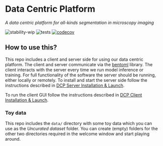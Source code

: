 # Data Centric Platform
*A data centric platform for all-kinds segmentation in microscopy imaging*

![stability-wip](https://img.shields.io/badge/stability-work_in_progress-lightgrey.svg)
![tests](https://github.com/HelmholtzAI-Consultants-Munich/data-centric-platform/actions/workflows/test.yml/badge.svg?event=push)
[![codecov](https://codecov.io/gh/HelmholtzAI-Consultants-Munich/data-centric-platform/branch/main/graph/badge.svg)](https://codecov.io/gh/HelmholtzAI-Consultants-Munich/data-centric-platform)



## How to use this?

This repo includes a client and server side for using our data centric platform. The client and server communicate via the [bentoml](https://www.bentoml.com/?gclid=Cj0KCQiApKagBhC1ARIsAFc7Mc6iqOLi2OcLtqMbGx1KrFjtLUEZ-bhnqlT2zWREE0x7JImhtNmKlFEaAvSSEALw_wcB) library. The client interacts with the server every time we run model inference or training. For full functionality of the software the server should be running, either locally or remotely. To install and start the server side follow the instructions described in [DCP Server Installation & Launch](https://github.com/HelmholtzAI-Consultants-Munich/data-centric-platform/blob/main/src/server/README.md#using-pypi).

To run the client GUI follow the instructions described in [DCP Client Installation & Launch](https://github.com/HelmholtzAI-Consultants-Munich/data-centric-platform/blob/main/src/client/README.md).

### Toy data
This repo includes the ```data/``` directory with some toy data which you can use as the *Uncurated dataset* folder. You can create (empty) folders for the other two directories required in the welcome window and start playing around.
